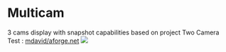 # Multicam
3 cams display with snapshot capabilities
based on project Two Camera Test : <a target="_blank" href="https://github.com/mdavid/aforge.net/blob/master/Samples/Video/Two%20Cameras%20Test/Two%20Cameras%20Test.sln">mdavid/aforge.net</a>
<img src="http://averbouch.biz/Multi-cam.JPG" />
